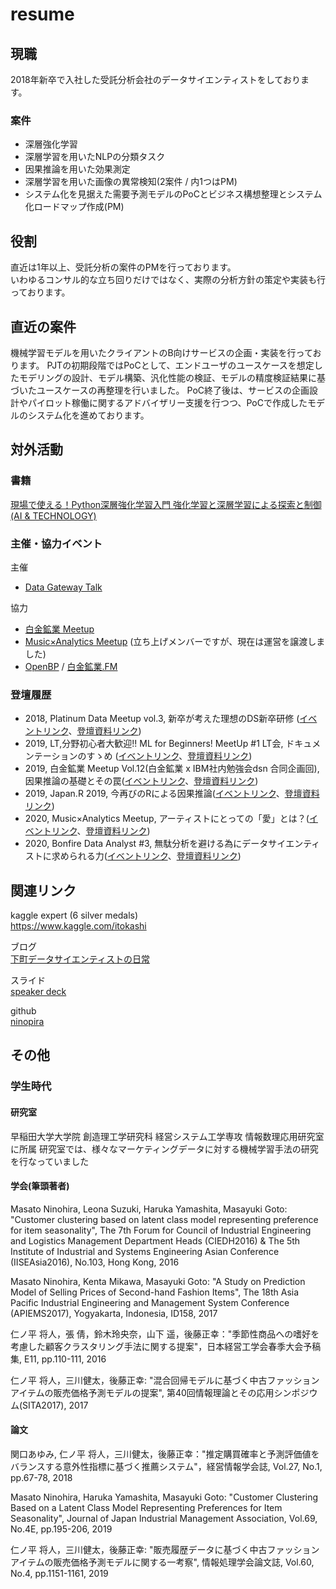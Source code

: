 # resume

## 現職
2018年新卒で入社した受託分析会社のデータサイエンティストをしております。


### 案件
- 深層強化学習
- 深層学習を用いたNLPの分類タスク
- 因果推論を用いた効果測定
- 深層学習を用いた画像の異常検知(2案件 / 内1つはPM)
- システム化を見据えた需要予測モデルのPoCとビジネス構想整理とシステム化ロードマップ作成(PM)

## 役割
直近は1年以上、受託分析の案件のPMを行っております。  
いわゆるコンサル的な立ち回りだけではなく、実際の分析方針の策定や実装も行っております。

## 直近の案件
機械学習モデルを用いたクライアントのB向けサービスの企画・実装を行っております。 
PJTの初期段階ではPoCとして、エンドユーザのユースケースを想定したモデリングの設計、モデル構築、汎化性能の検証、モデルの精度検証結果に基づいたユースケースの再整理を行いました。
PoC終了後は、サービスの企画設計やパイロット稼働に関するアドバイザリー支援を行つつ、PoCで作成したモデルのシステム化を進めております。




## 対外活動

### 書籍
[現場で使える！Python深層強化学習入門 強化学習と深層学習による探索と制御 (AI & TECHNOLOGY)](https://www.shoeisha.co.jp/book/detail/9784798159928)

### 主催・協力イベント
主催
- [Data Gateway Talk](https://data-gateway-talk.connpass.com/)

協力
- [白金鉱業 Meetup](https://brainpad-meetup.connpass.com/)
- [Music×Analytics Meetup](https://muana.connpass.com/) (立ち上げメンバーですが、現在は運営を譲渡しました)
- [OpenBP](https://twitter.com/open_brainpad) / [白金鉱業.FM](https://shirokane-kougyou.fm/)

### 登壇履歴
- 2018, Platinum Data Meetup vol.3, 新卒が考えた理想のDS新卒研修
([イベントリンク](https://brainpad-meetup.connpass.com/event/100571/)、[登壇資料リンク](https://speakerdeck.com/ninohira/xin-zu-gakao-etali-xiang-falsedsxin-zu-yan-xiu))
- 2019, LT,分野初心者大歓迎!! ML for Beginners! MeetUp #1 LT会, ドキュメンテーションのすゝめ 
([イベントリンク](https://mlforbiginners.connpass.com/event/149041/)、[登壇資料リンク](https://speakerdeck.com/ninohira/dokiyumentesiyonfalsesu-me-number-mlbeginners))
- 2019, 白金鉱業 Meetup Vol.12(白金鉱業 x IBM社内勉強会dsn 合同企画回), 因果推論の基礎とその罠([イベントリンク](https://brainpad-meetup.connpass.com/event/147202/)、[登壇資料リンク](https://speakerdeck.com/ninohira/yin-guo-tui-lun-falseji-chu-tosofalsemin-basic-and-trap-of-causal-inference-number-bai-jin-kuang-ye))
- 2019, Japan.R 2019, 今再びのRによる因果推論([イベントリンク](http://japanr.net/)、[登壇資料リンク](https://speakerdeck.com/ninohira/jin-zai-hifalserniyoruyin-guo-tui-lun-causal-interference-by-r-number-japanr))
- 2020, Music×Analytics Meetup, アーティストにとっての「愛」とは？([イベントリンク](https://muana.connpass.com/event/155446/)、[登壇資料リンク](https://speakerdeck.com/ninohira/ateisutonitotutefalse-ai-toha-what-is-love-for-artist))
- 2020, Bonfire Data Analyst #3, 無駄分析を避ける為にデータサイエンティストに求められる力([イベントリンク](https://yj-meetup.connpass.com/event/184700/)、[登壇資料リンク](https://speakerdeck.com/ninohira/wu-tuo-fen-xi-wobi-keruwei-nidetasaienteisutoniqiu-merareruneng-lit))


## 関連リンク
kaggle expert  (6 silver medals)  
https://www.kaggle.com/itokashi

ブログ  
[下町データサイエンティストの日常](https://pira-nino.hatenablog.com/)

スライド  
[speaker deck](https://speakerdeck.com/ninohira)

github  
[ninopira](https://github.com/ninopira)

## その他


### 学生時代

#### 研究室
早稲田大学大学院 創造理工学研究科 経営システム工学専攻 情報数理応用研究室に所属
研究室では、様々なマーケティングデータに対する機械学習手法の研究を行なっていました

#### 学会(筆頭著者)

Masato Ninohira, Leona Suzuki, Haruka Yamashita, Masayuki Goto: "Customer clustering based on latent class model representing preference for item seasonality", The 7th Forum for Council of Industrial Engineering and Logistics Management Department Heads (CIEDH2016) & The 5th Institute of Industrial and Systems Engineering Asian Conference (IISEAsia2016), No.103, Hong Kong, 2016

Masato Ninohira, Kenta Mikawa, Masayuki Goto: "A Study on Prediction Model of Selling Prices of Second-hand Fashion Items", The 18th Asia Pacific Industrial Engineering and Management System Conference (APIEMS2017), Yogyakarta, Indonesia, ID158, 2017

仁ノ平 将人，張 倩，鈴木玲央奈，山下 遥，後藤正幸："季節性商品への嗜好を考慮した顧客クラスタリング手法に関する提案"，日本経営工学会春季大会予稿集, E11, pp.110-111, 2016

仁ノ平 将人，三川健太，後藤正幸: "混合回帰モデルに基づく中古ファッションアイテムの販売価格予測モデルの提案", 第40回情報理論とその応用シンポジウム(SITA2017), 2017

#### 論文

関口あゆみ, 仁ノ平 将人，三川健太，後藤正幸："推定購買確率と予測評価値をバランスする意外性指標に基づく推薦システム"，経営情報学会誌, Vol.27, No.1, pp.67-78, 2018

Masato Ninohira, Haruka Yamashita, Masayuki Goto: "Customer Clustering Based on a Latent Class Model Representing Preferences for Item Seasonality", Journal of Japan Industrial Management Association, Vol.69, No.4E, pp.195-206, 2019

仁ノ平 将人，三川健太，後藤正幸: "販売履歴データに基づく中古ファッションアイテムの販売価格予測モデルに関する一考察", 情報処理学会論文誌, Vol.60, No.4, pp.1151-1161, 2019
